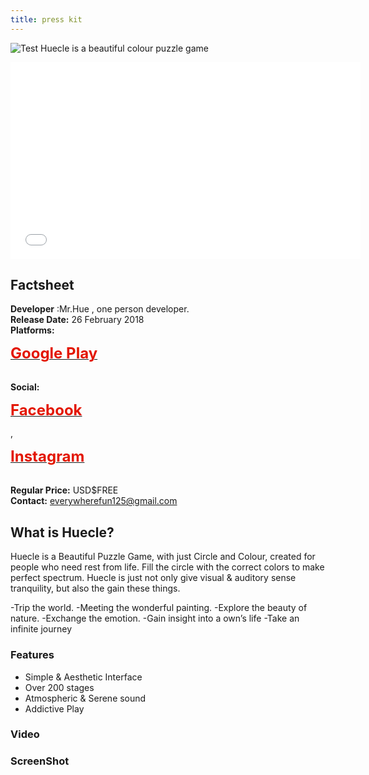 ```yaml
---
title: press kit
---
```

![Test](/emerald/img/img-test.png "Test")
Huecle is a beautiful colour puzzle game

<iframe width="560" height="315" src="//www.youtube.com/watch?v=XQgaWqZiGYQ" frameborder="0" allowfullscreen></iframe>

## Factsheet
**Developer** :Mr.Hue , one person developer. <br />
**Release Date:** 26 February 2018 <br />
**Platforms:** <P><A href="https://play.google.com/store/apps/details?id=com.MrHue.Huecle"><STRONG><FONT color=#e31600 size=5>Google Play</FONT></STRONG></A></P> <br />
**Social:** <P><A href="https://www.facebook.com/MrHue-596300167373488/"><STRONG><FONT color=#e31600 size=5>Facebook</FONT></STRONG></A></P> <p>,</p> <P><A href="https://www.instagram.com/mr.hue_official/"><STRONG><FONT color=#e31600 size=5>Instagram</FONT></STRONG></A></P> <br />
**Regular Price:** USD$FREE <br />
**Contact:** everywherefun125@gmail.com

## What is Huecle?
Huecle is a Beautiful Puzzle Game, with just Circle and Colour, created for people who need rest from life.
Fill the circle with the correct colors to make perfect spectrum.
Huecle is just not only give visual & auditory sense tranquility, but also the gain these things.

-Trip the world.
-Meeting the wonderful painting.
-Explore the beauty of nature.
-Exchange the emotion.
-Gain insight into a own’s life
-Take an infinite journey


### Features
- Simple & Aesthetic Interface
- Over 200 stages
- Atmospheric & Serene sound
- Addictive Play


### Video

### ScreenShot

